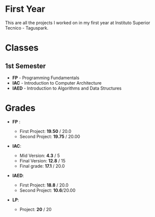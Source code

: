 
# First Year

This are all the projects I worked on in my first year at Instituto Superior Tecnico - Taguspark. 

# Classes
## 1st Semester 
 - **FP** - Programming Fundamentals
 - **IAC** - Introduction to Computer Architecture
 - **IAED** - Introduction to Algorithms and Data Structures

# Grades

 - **FP** :
	
	 - First Project: **19.50** / 20.0 
	 - Second Project: **19.75** / 20.00

 - **IAC**: 
	 - Mid Version: **4.3** / 5
	 - Final Version: **12.8** / 15
	 - Final grade: **17.1** / 20.0

 - **IAED**:
 	 - First Project: **18.8** / 20.0
	 - Second Project: **10.6**/20.00

 - **LP**:
 	 - Project: **20** / 20

